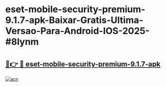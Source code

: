 # eset-mobile-security-premium-9.1.7-apk-Baixar-Gratis-Ultima-Versao-Para-Android-IOS-2025-#8lynm

# <h2><a href="https://ainizakaria.my?title=eset-mobile-security-premium-9.1.7-apk&ref=22M">🔗👉 🔴 eset-mobile-security-premium-9.1.7-apk</a></h2>

[![acn](https://github.com/user-attachments/assets/0f9c940e-d8b0-45ae-aac7-cd30a18b3e1c)](https://ainizakaria.my?title=eset-mobile-security-premium-9.1.7-apk&ref=22M)

